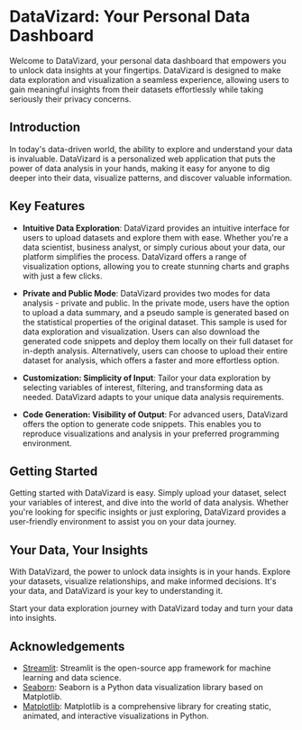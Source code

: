 # DataVizard: Your Personal Data Dashboard

Welcome to DataVizard, your personal data dashboard that empowers you to unlock data insights at your fingertips. DataVizard is designed to make data exploration and visualization a seamless experience, allowing users to gain meaningful insights from their datasets effortlessly while taking seriously their privacy concerns.

## Introduction

In today's data-driven world, the ability to explore and understand your data is invaluable. DataVizard is a personalized web application that puts the power of data analysis in your hands, making it easy for anyone to dig deeper into their data, visualize patterns, and discover valuable information.

## Key Features

- **Intuitive Data Exploration**: DataVizard provides an intuitive interface for users to upload datasets and explore them with ease. Whether you're a data scientist, business analyst, or simply curious about your data, our platform simplifies the process. DataVizard offers a range of visualization options, allowing you to create stunning charts and graphs with just a few clicks.

- **Private and Public Mode**: DataVizard provides two modes for data analysis - private and public. In the private mode, users have the option to upload a data summary, and a pseudo sample is generated based on the statistical properties of the original dataset. This sample is used for data exploration and visualization. Users can also download the generated code snippets and deploy them locally on their full dataset for in-depth analysis. Alternatively, users can choose to upload their entire dataset for analysis, which offers a faster and more effortless option.

- **Customization: Simplicity of Input**: Tailor your data exploration by selecting variables of interest, filtering, and transforming data as needed. DataVizard adapts to your unique data analysis requirements.

- **Code Generation: Visibility of Output**: For advanced users, DataVizard offers the option to generate code snippets. This enables you to reproduce visualizations and analysis in your preferred programming environment.


## Getting Started

Getting started with DataVizard is easy. Simply upload your dataset, select your variables of interest, and dive into the world of data analysis. Whether you're looking for specific insights or just exploring, DataVizard provides a user-friendly environment to assist you on your data journey.

## Your Data, Your Insights

With DataVizard, the power to unlock data insights is in your hands. Explore your datasets, visualize relationships, and make informed decisions. It's your data, and DataVizard is your key to understanding it.

Start your data exploration journey with DataVizard today and turn your data into insights.


## Acknowledgements

- [Streamlit](https://www.streamlit.io/): Streamlit is the open-source app framework for machine learning and data science.
- [Seaborn](https://seaborn.pydata.org/): Seaborn is a Python data visualization library based on Matplotlib.
- [Matplotlib](https://matplotlib.org/): Matplotlib is a comprehensive library for creating static, animated, and interactive visualizations in Python.
